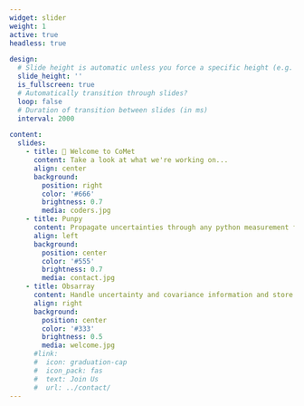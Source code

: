 ```yaml
---
widget: slider
weight: 1
active: true
headless: true

design:
  # Slide height is automatic unless you force a specific height (e.g. '400px')
  slide_height: ''
  is_fullscreen: true
  # Automatically transition through slides?
  loop: false
  # Duration of transition between slides (in ms)
  interval: 2000

content:
  slides:
    - title: 👋 Welcome to CoMet
      content: Take a look at what we're working on...
      align: center
      background:
        position: right
        color: '#666'
        brightness: 0.7
        media: coders.jpg
    - title: Punpy️
      content: Propagate uncertainties through any python measurement function
      align: left
      background:
        position: center
        color: '#555'
        brightness: 0.7
        media: contact.jpg
    - title: Obsarray
      content: Handle uncertainty and covariance information and store them in NetCDF files.
      align: right
      background:
        position: center
        color: '#333'
        brightness: 0.5
        media: welcome.jpg
      #link:
      #  icon: graduation-cap
      #  icon_pack: fas
      #  text: Join Us
      #  url: ../contact/
---
```

